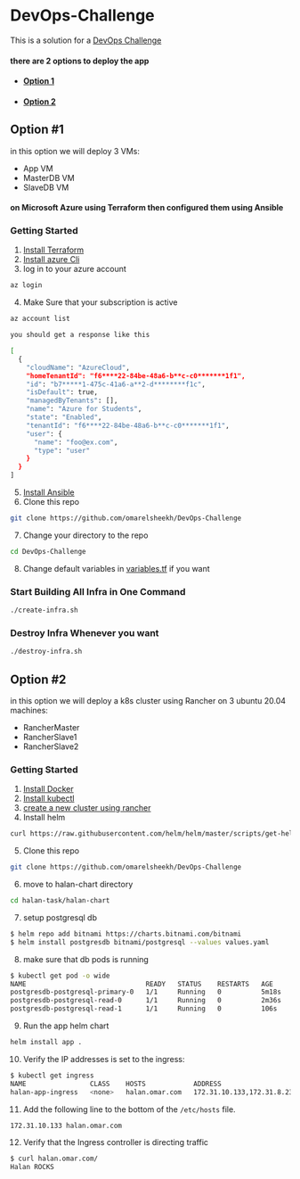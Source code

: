 # DevOps-Challenge
This is a solution for a [DevOps Challenge](/DevOps-Challenge.pdf)
#### there are 2 options to deploy the app
- #### [Option 1](#option1)
- #### [Option 2](#option2)
## <a name="option1">Option #1</a>
in this option we will deploy 3 VMs: 
- App VM
- MasterDB VM
- SlaveDB VM
#### on Microsoft Azure using Terraform then configured them using Ansible

### Getting Started

1. [Install Terraform](https://learn.hashicorp.com/tutorials/terraform/install-cli)
2. [Install azure Cli](https://docs.microsoft.com/en-us/cli/azure/install-azure-cli)
3. log in to your azure account 
```bash
az login
```
4. Make Sure that your subscription is active 
```bash
az account list
```
```bash
you should get a response like this

[
  {
    "cloudName": "AzureCloud",
    "homeTenantId": "f6****22-84be-48a6-b**c-c0*******1f1",
    "id": "b7*****1-475c-41a6-a**2-d********f1c",
    "isDefault": true,
    "managedByTenants": [],
    "name": "Azure for Students",
    "state": "Enabled",
    "tenantId": "f6****22-84be-48a6-b**c-c0*******1f1",
    "user": {
      "name": "foo@ex.com",
      "type": "user"
    }
  }
]
```
5. [Install Ansible](https://docs.ansible.com/ansible/latest/installation_guide/intro_installation.html)
6. Clone this repo
```bash
git clone https://github.com/omarelsheekh/DevOps-Challenge
```
7. Change your directory to the repo
```bash
cd DevOps-Challenge
```
8. Change default variables in [variables.tf](/variables.tf) if you want
### Start Building All Infra in One Command
```bash
./create-infra.sh
```
### Destroy Infra Whenever you want
```bash
./destroy-infra.sh
```
## <a name="option2">Option #2</a>
in this option we will deploy a k8s cluster using Rancher on 3 ubuntu 20.04 machines: 
- RancherMaster
- RancherSlave1
- RancherSlave2
### Getting Started

1. [Install Docker](https://docs.docker.com/engine/install/)
2. [Install kubectl](https://kubernetes.io/docs/tasks/tools/install-kubectl/)
3. [create a new cluster using rancher](/rancher-cluster)
4. Install helm
```bash
curl https://raw.githubusercontent.com/helm/helm/master/scripts/get-helm-3 | bash
```
5. Clone this repo
```bash
git clone https://github.com/omarelsheekh/DevOps-Challenge
```
6. move to halan-chart directory
```bash
cd halan-task/halan-chart
```
7. setup postgresql db
```bash
$ helm repo add bitnami https://charts.bitnami.com/bitnami
$ helm install postgresdb bitnami/postgresql --values values.yaml
```
8. make sure that db pods is running
```bash
$ kubectl get pod -o wide
NAME                              READY   STATUS    RESTARTS   AGE     IP              NODE
postgresdb-postgresql-primary-0   1/1     Running   0          5m18s   10.42.194.1     rancherslave2
postgresdb-postgresql-read-0      1/1     Running   0          2m36s   10.42.61.195    rancherslave1
postgresdb-postgresql-read-1      1/1     Running   0          106s    10.42.143.139   ranchermaster
```
9. Run the app helm chart
```bash
helm install app .
```
10. Verify the IP addresses is set to the ingress:
```bash
$ kubectl get ingress
NAME                CLASS    HOSTS            ADDRESS                      PORTS   AGE
halan-app-ingress   <none>   halan.omar.com   172.31.10.133,172.31.8.231   80      106s
```
11. Add the following line to the bottom of the ```/etc/hosts``` file.
```bash
172.31.10.133 halan.omar.com
```
12. Verify that the Ingress controller is directing traffic
```bash
$ curl halan.omar.com/
Halan ROCKS
```